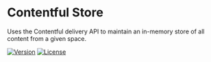 # Contentful Store

Uses the Contentful delivery API to maintain an in-memory store of all content from a given space.

[![Version](https://img.shields.io/npm/v/@insidelabs/contentful-store.svg?style=for-the-badge)](https://npmjs.org/package/@insidelabs/contentful-store)
[![License](https://img.shields.io/npm/l/@insidelabs/contentful-store.svg?style=for-the-badge)](https://github.com/insidelabs/contentful-tools/blob/master/packages/contentful-store/LICENSE)
